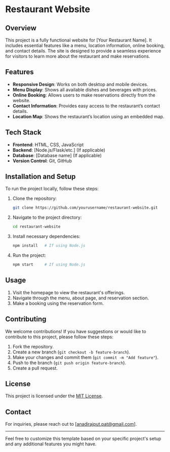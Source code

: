 

# Restaurant Website

## Overview

This project is a fully functional website for [Your Restaurant Name]. It includes essential features like a menu, location information, online booking, and contact details. The site is designed to provide a seamless experience for visitors to learn more about the restaurant and make reservations.

## Features

- **Responsive Design**: Works on both desktop and mobile devices.
- **Menu Display**: Shows all available dishes and beverages with prices.
- **Online Booking**: Allows users to make reservations directly from the website.
- **Contact Information**: Provides easy access to the restaurant’s contact details.
- **Location Map**: Shows the restaurant’s location using an embedded map.

## Tech Stack

- **Frontend**: HTML, CSS, JavaScript
- **Backend**: [Node.js/Flask/etc.] (If applicable)
- **Database**: [Database name] (If applicable)
- **Version Control**: Git, GitHub

## Installation and Setup

To run the project locally, follow these steps:

1. Clone the repository:
   ```bash
   git clone https://github.com/yourusername/restaurant-website.git
   ```
2. Navigate to the project directory:
   ```bash
   cd restaurant-website
   ```
3. Install necessary dependencies:
   ```bash
   npm install   # If using Node.js
   ```
4. Run the project:
   ```bash
   npm start     # If using Node.js
   ```

## Usage

1. Visit the homepage to view the restaurant's offerings.
2. Navigate through the menu, about page, and reservation section.
3. Make a booking using the reservation form.

## Contributing

We welcome contributions! If you have suggestions or would like to contribute to this project, please follow these steps:

1. Fork the repository.
2. Create a new branch (`git checkout -b feature-branch`).
3. Make your changes and commit them (`git commit -m "Add feature"`).
4. Push to the branch (`git push origin feature-branch`).
5. Create a pull request.

## License

This project is licensed under the [MIT License](LICENSE).

## Contact

For inquiries, please reach out to [anadirajput.pat@gmail.com].

---

Feel free to customize this template based on your specific project's setup and any additional features you might have.
